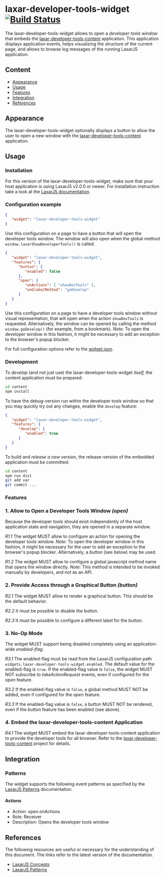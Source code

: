 # laxar-developer-tools-widget [![Build Status](https://travis-ci.org/LaxarJS/laxar-developer-tools-widget.svg?branch=master)](https://travis-ci.org/LaxarJS/laxar-developer-tools-widget)

The laxar-developer-tools-widget allows to open a _developer tools window_ that embeds the [laxar-developer-tools-content](https://github.com/LaxarJS/laxar-developer-tools-content/README.md) application.
This application displays application events, helps visualizing the structure of the current page, and allows to browse log messages of the running LaxarJS application.


## Content

* [Appearance](#appearance)
* [Usage](#usage)
* [Features](#features)
* [Integration](#integration)
* [References](#references)


## Appearance

The laxar-developer-tools-widget optionally displays a button to allow the user to open a new window with the [laxar-developer-tools-content](https://github.com/LaxarJS/laxar-developer-tools-content/blob/v2.0.0/README.md) application.


## Usage

### Installation

For this version of the laxar-developer-tools-widget, make sure that your host application is using LaxarJS v2.0.0 or newer.
For installation instruction take a look at the [LaxarJS documentation](http://laxarjs.org/docs/laxar-v2-latest/manuals/installing_widgets).


### Configuration example

```json
{
   "widget": "laxar-developer-tools-widget"
}
```

Use this configuration on a page to have a button that will open the developer tools window.
The window will also open when the global method `window.laxarShowDeveloperTools()` is called.

```json
{
   "widget": "laxar-developer-tools-widget",
   "features": {
      "button": {
         "enabled": false
      },
      "open": {
         "onActions": [ "showDevTools" ],
         "onGlobalMethod": "goDevelop"
      }
   }
}
```

Use this configuration on a page to have a developer tools window without visual representation, that will open when the action `showDevTools` is requested.
Alternatively, the window can be opened by calling the method `window.goDevelop()` (for example, from a bookmark).
_Note:_ To open the developer window in this fashion, it might be necessary to add an exception to the browser's popup blocker.

For full configuration options refer to the [widget.json](widget.json).



### Development

To _develop_ (and not just use) the laxar-developer-tools-widget _itself,_ the content application must be prepared:

```sh
cd content
npm install
```

To have the debug-version run within the developer tools window so that you may quickly try out any changes, enable the `develop` feature:

```json
{
   "widget": "laxar-developer-tools-widget",
   "features": {
      "develop": {
         "enabled": true
      }
   }
}
```


To build and _release a new version_, the release-version of the embedded application must be committed:

```sh
cd content
npm run dist
git add var
git commit ...
```


### Features

### 1. Allow to Open a Developer Tools Window _(open)_

Because the developer tools should exist independently of the host application state and navigation, they are opened in a separate window.

*R1.1* The widget MUST allow to configure an action for opening the developer tools window.
_Note:_ To open the developer window in this fashion, it might be necessary for the user to add an exception to the browser's popup blocker.
Alternatively, a _button_ (see below) may be used.

*R1.2* The widget MUST allow to configure a global javascript method name that opens the window directly.
_Note:_ This method is intended to be invoked manually by developers, and not as an API.


### 2. Provide Access through a Graphical Button _(button)_

*R2.1* The widget MUST allow to render a graphical button.
This should be the default behavior.

*R2.2* It must be possible to disable the button.

*R2.3* It must be possible to configure a different label for the button.


### 3. No-Op Mode

The widget MUST support being disabled completely using an application-wide _enabled-flag_.

*R3.1* The enabled-flag must be read from the LaxarJS configuration path `widgets.laxar-developer-tools-widget.enabled`.
The default value for the enabled-flag is `true`.
If the enabled-flag value is `false`, the widget MUST NOT subscribe to _takeActionRequest_ events, even if configured for the _open_ feature.

*R3.2* If the enabled-flag value is `false`, a global method MUST NOT be added, even if configured for the _open_ feature.

*R3.3* If the enabled-flag value is `false`, a button MUST NOT be rendered, even if the _button_ feature has been enabled (see above).


### 4. Embed the laxar-developer-tools-content Application

*R4.1* The widget MUST embed the laxar-developer-tools-content application to provide the developer tools for all browser.
Refer to the [laxar-developer-tools-content](https://github.com/LaxarJS/laxar-developer-tools-content/blob/v2.0.0/README.md) project for details.


## Integration

### Patterns

The widget supports the following event patterns as specified by the [LaxarJS Patterns] documentation.

#### Actions

* Action: open.onActions
* Role: Receiver
* Description: Opens the developer tools window


## References

The following resources are useful or necessary for the understanding of this document.
The links refer to the latest version of the documentation.

* [LaxarJS Concepts]
* [LaxarJS Patterns]

[LaxarJS Concepts]: http://laxarjs.org/docs/laxar-v2-latest/concepts "LaxarJS Concepts"
[LaxarJS Patterns]: http://laxarjs.org/docs/laxar-patterns-v2-latest "LaxarJS Patterns"
